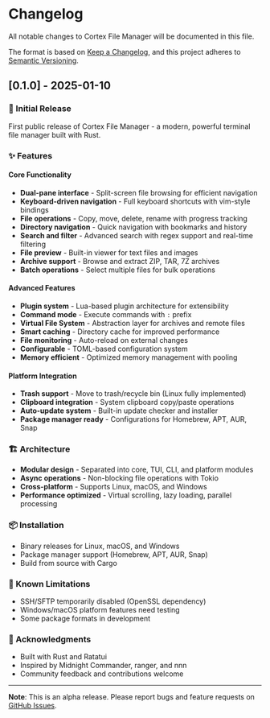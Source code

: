 # Changelog

All notable changes to Cortex File Manager will be documented in this file.

The format is based on [Keep a Changelog](https://keepachangelog.com/en/1.0.0/),
and this project adheres to [Semantic Versioning](https://semver.org/spec/v2.0.0.html).

## [0.1.0] - 2025-01-10

### 🎉 Initial Release

First public release of Cortex File Manager - a modern, powerful terminal file manager built with Rust.

### ✨ Features

#### Core Functionality
- **Dual-pane interface** - Split-screen file browsing for efficient navigation
- **Keyboard-driven navigation** - Full keyboard shortcuts with vim-style bindings
- **File operations** - Copy, move, delete, rename with progress tracking
- **Directory navigation** - Quick navigation with bookmarks and history
- **Search and filter** - Advanced search with regex support and real-time filtering
- **File preview** - Built-in viewer for text files and images
- **Archive support** - Browse and extract ZIP, TAR, 7Z archives
- **Batch operations** - Select multiple files for bulk operations

#### Advanced Features
- **Plugin system** - Lua-based plugin architecture for extensibility
- **Command mode** - Execute commands with `:` prefix
- **Virtual File System** - Abstraction layer for archives and remote files
- **Smart caching** - Directory cache for improved performance
- **File monitoring** - Auto-reload on external changes
- **Configurable** - TOML-based configuration system
- **Memory efficient** - Optimized memory management with pooling

#### Platform Integration
- **Trash support** - Move to trash/recycle bin (Linux fully implemented)
- **Clipboard integration** - System clipboard copy/paste operations
- **Auto-update system** - Built-in update checker and installer
- **Package manager ready** - Configurations for Homebrew, APT, AUR, Snap

### 🏗️ Architecture
- **Modular design** - Separated into core, TUI, CLI, and platform modules
- **Async operations** - Non-blocking file operations with Tokio
- **Cross-platform** - Supports Linux, macOS, and Windows
- **Performance optimized** - Virtual scrolling, lazy loading, parallel processing

### 📦 Installation
- Binary releases for Linux, macOS, and Windows
- Package manager support (Homebrew, APT, AUR, Snap)
- Build from source with Cargo

### 🎯 Known Limitations
- SSH/SFTP temporarily disabled (OpenSSL dependency)
- Windows/macOS platform features need testing
- Some package formats in development

### 🙏 Acknowledgments
- Built with Rust and Ratatui
- Inspired by Midnight Commander, ranger, and nnn
- Community feedback and contributions welcome

---

**Note**: This is an alpha release. Please report bugs and feature requests on [GitHub Issues](https://github.com/cortex-fm/cortex/issues).